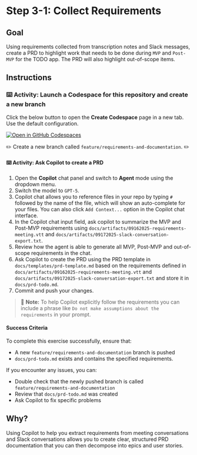 # Step 3-1: Collect Requirements

## Goal

Using requirements collected from transcription notes and Slack messages, create a PRD to highlight work that needs to be done during `MVP` and `Post-MVP` for the TODO app. The PRD will also highlight out-of-scope items.

## Instructions

### :keyboard: Activity: Launch a Codespace for this repository and create a new branch

Click the below button to open the **Create Codespace** page in a new tab. Use the default configuration.

   [![Open in GitHub Codespaces](https://github.com/codespaces/badge.svg)](https://codespaces.new/{{full_repo_name}}?quickstart=1)

:pencil2: Create a new branch called `feature/requirements-and-documentation`. :pencil2:

#### :keyboard: Activity: Ask Copilot to create a PRD

1. Open the **Copilot** chat panel and switch to **Agent** mode using the dropdown menu.
2. Switch the model to `GPT-5`.
3. Copilot chat allows you to reference files in your repo by typing `#` followed by the name of the file, which will show an auto-complete for your files. You can also click `Add Context...` option in the Copilot chat interface.
4. In the Copilot chat input field, ask copilot to summarize the MVP and Post-MVP requirements using `docs/artifacts/09162025-requirements-meeting.vtt` and `docs/artifacts/09172025-slack-conversation-export.txt`.
5. Review how the agent is able to generate all MVP, Post-MVP and out-of-scope requirements in the chat.
6. Ask Copilot to create the PRD using the PRD template in `docs/templates/prd-template.md` based on the requirements defined in `docs/artifacts/09162025-requirements-meeting.vtt` and `docs/artifacts/09172025-slack-conversation-export.txt` and store it in `docs/prd-todo.md`.
7. Commit and push your changes.

> 📝 **Note:** To help Copilot explicitly follow the requirements you can include a phrase like `Do not make assumptions about the requirements` in your prompt.

#### Success Criteria

To complete this exercise successfully, ensure that:

- A new `feature/requirements-and-documentation` branch is pushed
- `docs/prd-todo.md` exists and contains the specified requirements.

If you encounter any issues, you can:

- Double check that the newly pushed branch is called `feature/requirements-and-documentation`
- Review that `docs/prd-todo.md` was created
- Ask Copilot to fix specific problems

## Why?

Using Copilot to help you extract requirements from meeting conversations and Slack conversations allows you to create clear, structured PRD documentation that you can then decompose into epics and user stories.
